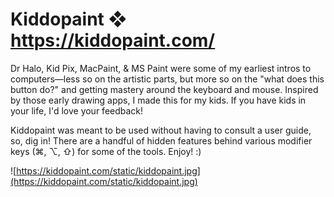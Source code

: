 # Kiddopaint ❖ https://kiddopaint.com/

Dr Halo, Kid Pix, MacPaint, & MS Paint were some of my earliest intros to computers—less so on the artistic parts, but more so on the "what does this button do?" and getting mastery around the keyboard and mouse. Inspired by those early drawing apps, I made this for my kids. If you have kids in your life, I'd love your feedback!

Kiddopaint was meant to be used without having to consult a user guide, so, dig in! There are a handful of hidden features behind various modifier keys (⌘, ⌥, ⇧) for some of the tools. Enjoy! :)

![https://kiddopaint.com/static/kiddopaint.jpg](https://kiddopaint.com/static/kiddopaint.jpg)

